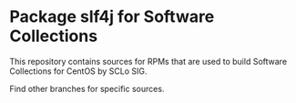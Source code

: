 # Package slf4j for Software Collections

This repository contains sources for RPMs that are used
to build Software Collections for CentOS by SCLo SIG.

Find other branches for specific sources.
